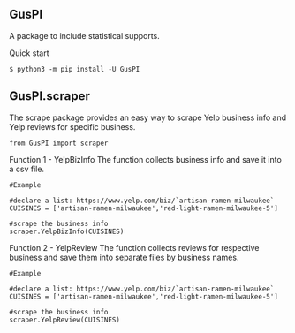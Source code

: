 ## GusPI
A package to include statistical supports.

Quick start

```
$ python3 -m pip install -U GusPI
```

## GusPI.scraper

The scrape package provides an easy way to scrape Yelp business info and Yelp reviews for specific business.

```
from GusPI import scraper
```

Function 1 - YelpBizInfo
The function collects business info and save it into a csv file.

```
#Example

#declare a list: https://www.yelp.com/biz/`artisan-ramen-milwaukee`
CUISINES = ['artisan-ramen-milwaukee','red-light-ramen-milwaukee-5']

#scrape the business info
scraper.YelpBizInfo(CUISINES)
```

Function 2 - YelpReview
The function collects reviews for respective business and save them into separate files by business names.
```
#Example

#declare a list: https://www.yelp.com/biz/`artisan-ramen-milwaukee`
CUISINES = ['artisan-ramen-milwaukee','red-light-ramen-milwaukee-5']

#scrape the business info
scraper.YelpReview(CUISINES)
```
